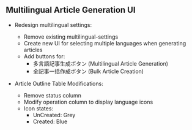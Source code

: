 ## Multilingual Article Generation UI

- Redesign multilingual settings:
  - Remove existing multilingual-settings
  - Create new UI for selecting multiple languages when generating articles
  - Add buttons for:
    - 多言語記事生成ボタン (Multilingual Article Generation)
    - 全記事一括作成ボタン (Bulk Article Creation)

- Article Outline Table Modifications:
  - Remove status column
  - Modify operation column to display language icons
  - Icon states:
    - UnCreated: Grey
    - Created: Blue


